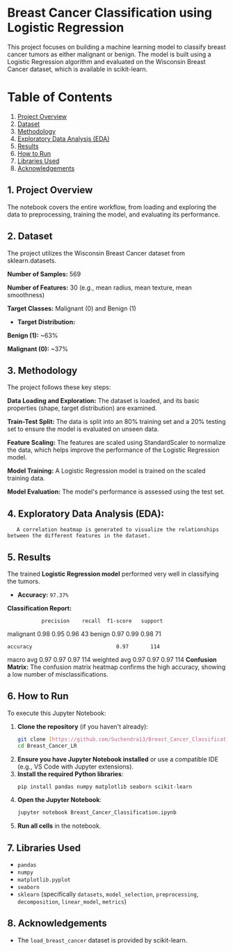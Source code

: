 # Breast Cancer Classification using Logistic Regression
This project focuses on building a machine learning model to classify breast cancer tumors as either malignant or benign. The model is built using a Logistic Regression algorithm and evaluated on the Wisconsin Breast Cancer dataset, which is available in scikit-learn.

# Table of Contents

1. [Project Overview](#project-overview)
2. [Dataset](#dataset)
3. [Methodology](#methodology)
4. [Exploratory Data Analysis (EDA)](#exploratory-data-analysis-eda)
5. [Results](#results)
6. [How to Run](#how-to-run)
7. [Libraries Used](#libraries-used)
8. [Acknowledgements](#acknowledgemenets)

## 1. Project Overview
The notebook covers the entire workflow, from loading and exploring the data to preprocessing, training the model, and evaluating its performance.

## 2. Dataset
The project utilizes the Wisconsin Breast Cancer dataset from sklearn.datasets.

**Number of Samples:** 569

**Number of Features:** 30 (e.g., mean radius, mean texture, mean smoothness)

**Target Classes:** Malignant (0) and Benign (1)

* **Target Distribution:**

**Benign (1):** ~63%

**Malignant (0):** ~37%

## 3. Methodology
The project follows these key steps:

**Data Loading and Exploration:** The dataset is loaded, and its basic properties (shape, target distribution) are examined.

**Train-Test Split:** The data is split into an 80% training set and a 20% testing set to ensure the model is evaluated on unseen data.

**Feature Scaling:** The features are scaled using StandardScaler to normalize the data, which helps improve the performance of the Logistic Regression model.

**Model Training:** A Logistic Regression model is trained on the scaled training data.

**Model Evaluation:** The model's performance is assessed using the test set.

## 4. Exploratory Data Analysis (EDA):
       A correlation heatmap is generated to visualize the relationships between the different features in the dataset.

## 5. Results
The trained **Logistic Regression model** performed very well in classifying the tumors.

* **Accuracy:** `97.37%`

**Classification Report:**

               precision    recall  f1-score   support

   malignant       0.98      0.95      0.96        43
      benign       0.97      0.99      0.98        71

    accuracy                           0.97       114
   macro avg       0.97      0.97      0.97       114
weighted avg       0.97      0.97      0.97       114
**Confusion Matrix:** The confusion matrix heatmap confirms the high accuracy, showing a low number of misclassifications.

## 6. How to Run

To execute this Jupyter Notebook:

1.  **Clone the repository** (if you haven't already):
    ```bash
    git clone [https://github.com/Suchendra13/Breast_Cancer_Classification.git](https://github.com/Suchendra13/Breast_Cancer_Classification.git)
    cd Breast_Cancer_LR
    ```
2.  **Ensure you have Jupyter Notebook installed** or use a compatible IDE (e.g., VS Code with Jupyter extensions).
3.  **Install the required Python libraries**:
    ```bash
    pip install pandas numpy matplotlib seaborn scikit-learn
    ```
4.  **Open the Jupyter Notebook**:
    ```bash
    jupyter notebook Breast_Cancer_Classification.ipynb
    ```
5.  **Run all cells** in the notebook.

## 7. Libraries Used

* `pandas`
* `numpy`
* `matplotlib.pyplot`
* `seaborn`
* `sklearn` (specifically `datasets`, `model_selection`, `preprocessing`, `decomposition`, `linear_model`, `metrics`)

## 8. Acknowledgements

* The `load_breast_cancer` dataset is provided by scikit-learn.
